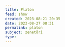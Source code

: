 ```yaml
---
title: Platón
feed: show
created: 2023-08-21 20:35
date: 2023-08-27 08:31
permalink: platon
subject: zenetöri
type: 
---
```

